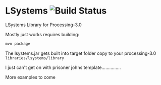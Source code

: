 # LSystems ![Build Status](https://travis-ci.org/monkstone/LSystems.svg)
LSystems Library for Processing-3.0

Mostly just works requires building:

```bash
mvn package
```

The lsystems.jar gets built into target folder copy to your processing-3.0 `libraries/lsystems/library`

I just can't get on with prisoner johns template...............

More examples to come
